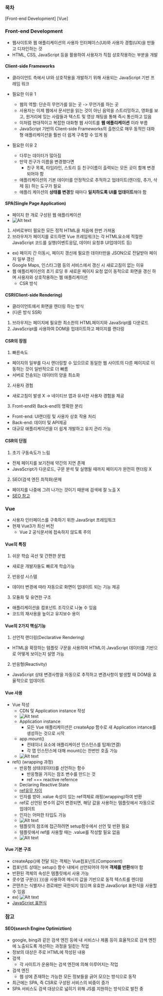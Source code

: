 ### 목차
[Front-end Development]
[Vue]

### Front-end Development
- 웹사이트와 웹 애플리케이션의 사용자 인터페이스(UI)와 사용자 경험(UX)을 만들고 디자인하는 것
- HTML, CSS, JavaScript 등을 활용하여 사용자가 직접 상호작용하는 부분을 개발

#### Client-side Frameworks
- 클라이언트 측에서 UI와 상호작용을 개발하기 위해 사용되는 JavaScript 기반 프레임 워크

- 필요한 이유 1
  - 웹의 역할: 단순히 무언가를 읽는 곳 -> 무언가를 하는 곳
  - 사용자는 이제 웹에서 문서만을 읽는 것이 아닌 음악을 스트리밍하고, 영화를 보고, 원거리에 있는 사람들과 텍스트 및 영상 채팅을 통해 즉시 통신하고 있음
  - 이처럼 현대적이고 복잡한 대화형 웹 사이트를 **웹 에플리케이션** 이라 부름
  - JavaScript 기반의 Client-side Frameworks의 출현으로 매우 동적인 대화형 애플리케이션을 훨씬 더 쉽게 구축할 수 있게 됨
- 필요한 이유 2
  - 다루는 데이터가 많아짐
  - 만약 친구가 이름을 변경했다면
    - 친구 목록, 타임라인, 스토리 등 친구이름이 출력되는 모든 곳이 함께 변경되어야 함
  - 애플리케이션의 기본 데이터를 안정적으로 추적하고 업데이트(렌더링, 추가, 삭제 등) 하는 도구가 필요
  - 애플리 케이션의 **상태를 변경**할 때마다 **일치하도록 UI를 업데이트**해야 함

#### SPA(Single Page Application)
- 페이지 한 개로 구성된 웹 애플리케이션
- ![Alt text](image/spa1.png)
1. 서버로부터 필요한 모든 정적 HTML을 처음에 한번 가져옴
2. 브라우저가 페이지를 로드하면 Vue 프레임워크는 각 HTML요소에 적절한 JavaScript 코드를 실행(이벤트응답, 데이터 요청후 UI업데이트 등)
  - ex) 페이지 간 이동시, 페이지 갱신에 필요한 데이터만을 JSON으로 전달받아 페이지 일부 갱신
  - Google Maps, 인스타그램 등의 서비스에서 갱신 시 새로고침이 없는 이유
- 웹 애플리케이션의 초기 로딩 후 새로운 페이지 요청 없이 동적으로 화면을 갱신 하며 사용자와 상호작용하는 웹 애플리케이션
  - CSR 방식
#### CSR(Client-side Rendering)
- 클라이언트에서 화면을 렌더링 하는 방식
- (다른 방식 SSR)
1. 브라우저는 페이지에 필요한 최소한의 HTML페이지와 JavaSript를 다운로드
2. JavaScript를 사용하여 DOM을 업데이트하고 페이지를 랜더링

#### CSR의 장점
1. 빠른속도
  - 페이지의 일부를 다시 랜더링할 수 있으므로 동일한 웹 사이트의 다른 페이지로 이동하는 것이 일반적으로 더 빠름
  - 서버로 전송되는 데이터의 양을 최소화
2. 사용자 경험
  - 새로고침이 발생 X -> 네이티브 앱과 유사한 사용자 경험을 제공
3. Front-end와 Back-end의 명확한 분리
  - Front-end: UI랜더링 및 사용자 상호 작용 처리
  - Back-end: 데이터 및 API제공
  - 대규모 애플리케이션을 더 쉽게 개발하고 유지 관리 가능

#### CSR의 단점
1. 초기 구동속도가 느림
  - 전체 페이지를 보기전에 약간의 지연 존재
  - JavaScript가 다운로드, 구문 분석 및 실행될 때까지 페이지가 완전히 랜더링 X
2. SEO(검색 엔진 최적화)문제
  - 페이지를 나중에 그려 나가는 것이기 때문에 검색에 잘 노출 X
  - [SEO 참고](#seosearch-engine-optimiztion)

### Vue
- 사용자 인터페이스를 구축하기 위한 JavaSript 프레임워크
- 현재 Vue3가 최신 버전
  - Vue 2 공식문서에 접속하지 않도록 주의

#### Vue의 특징
1. 쉬운 학습 곡선 및 간편한 문법
  - 새로운 개발자들도 빠르게 학습가능
2. 반응성 시스템
  - 데이터 변경에 따라 자동으로 화면이 업데이트 되는 기능 제공
3. 모듈화 및 유연한 구조
  - 애플리케이션을 컴포넌트 조각으로 나눌 수 있음
  - 코드의 재사용을 높이고 유지보수 용이

#### Vue의 2가지 핵심기능
1. 선언적 랜더링(Declarative Rendering)
  - HTML을 확장하는 템플릿 구문을 사용하여 HTML이 JavaScript 데이터를 기반으로 어떻게 보이는지 설명 가능
2. 반응형(Reactivity)
  - JavaScript 상태 변경사항을 자동으로 추적하고 변경사항이 발생할 때 DOM을 효율적으로 업데이트

#### Vue 사용
- Vue 작성
  - CDN 및 Application instance 작성
  - ![Alt text](image/vue1.png)
  - Application instance
    - 모든 Vue 애플리케이션은 createApp 함수로 새 Application intance를 생성하는 것으로 시작
  - app.mount()
    - 컨테이너 요소에 애플리케이션 인스턴스를 탑재(연결)
    - 각 앱 인스턴스에 대해 mount()는 한번만 호출 가능
  - ![Alt text](image/vue2.png)
- ref() (wrapping 과정)
  - 반응형 상태(데이터)를 선언하는 함수
    - 반응형을 가지는 참조 변수를 만드는 것
    - ref === reactive refernce
  - Declaring Reactive State
  - [ref유무 차이](./01-introduction-of-vue/99-ref-vs-variable.html)
  - 인자를 받아 .value 속성이 있는 ref객체로 래핑(wrapping)하여 반환
  - ref로 선언된 변수의 값이 변경되면, 해당 값을 사용하는 템플릿에서 자동으로 업데이트
  - 인자는 어떠한 타입도 가능
  - ![Alt text](image/ref1.png)
  - 템플릿의 참조에 접근하려면 setup함수에서 선언 및 반환 필요
  - 템플릿에서 ref를 사용할 때는 .value를 작성할 필요 없음
  - ![Alt text](image/ref2.png)
#### Vue 기본 구조
- createApp()에 전달 되는 객체는 Vue컴포넌트(Component)
- 컴포넌트 상태는 setup() 함수 내에서 선언되어야 하며 **객체를 반환**해야 함
- 반환된 객체의 속성은 템플릿에서 사용 가능
- 콧수염 구문({{ }})을 사용하여 메시지 값을 기반으로 동적 텍스트를 렌더링
- 콘텐츠는 식별자나 경로에만 국한되지 않으며 유효한 JavaScript 표현식을 사용할 수 있음
- ex) ![Alt text](image/tp_rendering.png)
- [JavaScript 표현식](./01-introduction-of-vue/03-event-listener.html)


### 참고
#### SEO(search Engine Optimiztion)
- google, bing과 같은 검색 엔진 등에 내 서비스나 제품 등이 효율적으로 검색 엔진에 노출되도록 개선하는 과정을 일컫는 작업
- 정보의 대상은 주로 HTML에 작성된 내용
- 검색
  - 각 사이트가 운용하는 검색 엔진에 의해 이루어지는 작업
- 검색 엔진
  - 웹 상에 존재하는 가능한 모든 정보들을 긁어 모으는 방식으로 동작
- 최근에는 SPA, 즉 CSR로 구성된 서비스의 비중이 증가
- SPA 서비스도 검색 대상으로 넓히기 위해 JS를 지원하는 방식으로 발전 중
